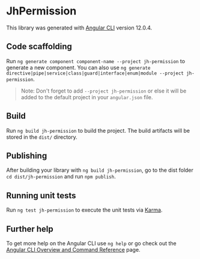 # JhPermission

This library was generated with [Angular CLI](https://github.com/angular/angular-cli) version 12.0.4.

## Code scaffolding

Run `ng generate component component-name --project jh-permission` to generate a new component. You can also use `ng generate directive|pipe|service|class|guard|interface|enum|module --project jh-permission`.
> Note: Don't forget to add `--project jh-permission` or else it will be added to the default project in your `angular.json` file. 

## Build

Run `ng build jh-permission` to build the project. The build artifacts will be stored in the `dist/` directory.

## Publishing

After building your library with `ng build jh-permission`, go to the dist folder `cd dist/jh-permission` and run `npm publish`.

## Running unit tests

Run `ng test jh-permission` to execute the unit tests via [Karma](https://karma-runner.github.io).

## Further help

To get more help on the Angular CLI use `ng help` or go check out the [Angular CLI Overview and Command Reference](https://angular.io/cli) page.
